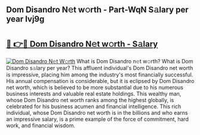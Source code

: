 ## Dom Disandro N𝚎t w𝚘rth - Part-WqN S𝚊lary per year Ivj9g

# <h2><a href="http://gc1fc5z.nevu.top/?p=Dom+Disandro">🔗 👉🔴 Dom Disandro N𝚎t w𝚘rth - S𝚊lary</a></h2>

[![Dom Disandro N𝚎t W𝚘rth](https://i.imgur.com/Oavwk0R.jpeg)](http://gc1fc5z.nevu.top/?p=Dom+Disandro)
What is Dom Disandro n𝚎t w𝚘rth? What is Dom Disandro s𝚊lary per year?
This affluent individual's Dom Disandro net worth is impressive, placing him among the industry's most financially successful. His annual compensation is considerable, but it is eclipsed by Dom Disandro net worth, which is believed to be more substantial due to his numerous business interests and valuable real estate holdings. This wealthy man, whose Dom Disandro net worth ranks among the highest globally, is celebrated for his business acumen and financial intelligence. This rich individual, whose Dom Disandro net worth is in the billions and who earns an impressive salary, is a prime example of the force of commitment, hard work, and financial wisdom.
